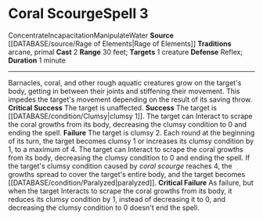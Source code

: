 ﻿---
actions: '[two-actions]'
area: null
bloodline: null
component: null
cost: null
deity: null
domain: null
duration: 1 minute
element: Water
heighten: null
heighten_level: '3'
id: '1384'
lesson: null
level: '3'
mystery: null
name: Coral Scourge
patron_theme: null
range: 30 feet
rarity: Common
requirement: null
rus_type_level: null
saving_throw: Reflex
school: null
source: '[[DATABASE/source/Rage of Elements|Rage of Elements]]'
target: 1 creature
tradition:
- Arcane
- Primal
trait:
- '[[DATABASE/trait/Concentrate|Concentrate]]'
- '[[DATABASE/trait/Incapacitation|Incapacitation]]'
- '[[DATABASE/trait/Manipulate|Manipulate]]'
- '[[DATABASE/trait/Water|Water]]'
trigger: null
type: Spell

---
# Coral Scourge<span class="item-type">Spell 3</span>

<span class="item-trait">Concentrate</span><span class="item-trait">Incapacitation</span><span class="item-trait">Manipulate</span><span class="item-trait">Water</span>
**Source** [[DATABASE/source/Rage of Elements|Rage of Elements]]
**Traditions** arcane, primal
**Cast** <span class="action-icon">2</span> 
**Range** 30 feet; **Targets** 1 creature
**Defense** Reflex; **Duration** 1 minute

---
Barnacles, coral, and other rough aquatic creatures grow on the target's body, getting in between their joints and stiffening their movement. This impedes the target's movement depending on the result of its saving throw.
**Critical Success** The target is unaffected.
**Success** The target is [[DATABASE/condition/Clumsy|clumsy 1]]. The target can Interact to scrape the coral growths from its body, decreasing the clumsy condition to 0 and ending the spell.
**Failure** The target is clumsy 2. Each round at the beginning of its turn, the target becomes clumsy 1 or increases its clumsy condition by 1, to a maximum of 4. The target can Interact to scrape the coral growths from its body, decreasing the clumsy condition to 0 and ending the spell. If the target's clumsy condition caused by _coral scourge_ reaches 4, the growths spread to cover the target's entire body, and the target becomes [[DATABASE/condition/Paralyzed|paralyzed]].
**Critical Failure** As failure, but when the target Interacts to scrape the coral growths from its body, it reduces its clumsy condition by 1, instead of decreasing it to 0, and decreasing the clumsy condition to 0 doesn't end the spell.